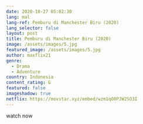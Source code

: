 ```yaml
---
date: 2020-10-27 05:02:30
lang: mal
lang-ref: Pemburu di Manchester Biru (2020)
lang_selector: false
layout: post
title: Pemburu di Manchester Biru (2020)
image: /assets/images/5.jpg
featured_image: /assets/images/5.jpg
author: maxflix21
genre:
  - Drama
  - Adventure
country: Indonesia
content_rating: G
featured: false
imageshadow: true
netflix: https://movstar.xyz/embed/wzm1qO0PJW2SO3I
---
```

watch now